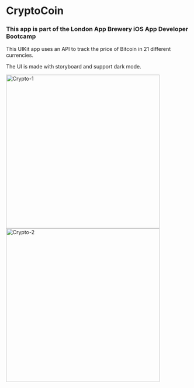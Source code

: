 # CryptoCoin

### This app is part of the London App Brewery iOS App Developer Bootcamp

This UIKit app uses an API to track the price of Bitcoin in 21 different currencies. 

The UI is made with storyboard and support dark mode.


<img width="420" alt="Crypto-1" src="https://user-images.githubusercontent.com/23018419/127741145-9d79949a-0fe6-482b-945f-74af7f0a05c1.png"> <img width="420" alt="Crypto-2" src="https://user-images.githubusercontent.com/23018419/127741146-ce661c6d-e373-4e59-bc2a-1ab35f3f9e2f.png">
